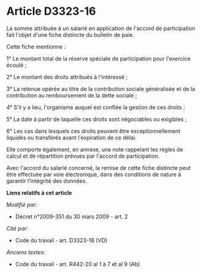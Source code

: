 # Article D3323-16

La somme attribuée à un salarié en application de l'accord de participation fait l'objet d'une fiche distincte du bulletin de
paie.

Cette fiche mentionne :

1° Le montant total de la réserve spéciale de participation pour l'exercice écoulé ;

2° Le montant des droits attribués à l'intéressé ;

3° La retenue opérée au titre de la contribution sociale généralisée et de la contribution au remboursement de la dette
sociale ;

4° S'il y a lieu, l'organisme auquel est confiée la gestion de ces droits ;

5° La date à partir de laquelle ces droits sont négociables ou exigibles ;

6° Les cas dans lesquels ces droits peuvent être exceptionnellement liquidés ou transférés avant l'expiration de ce délai.

Elle comporte également, en annexe, une note rappelant les règles de calcul et de répartition prévues par l'accord de
participation.

Avec l'accord du salarié concerné, la remise de cette fiche distincte peut être effectuée par voie électronique, dans des
conditions de nature à garantir l'intégrité des données.

**Liens relatifs à cet article**

_Modifié par_:

  - Décret n°2009-351 du 30 mars 2009 - art. 2

_Cité par_:

  - Code du travail - art. D3323-18 (VD)

_Anciens textes_:

  - Code du travail - art. R442-20 al 1 à 7 et al 9 (Ab)

